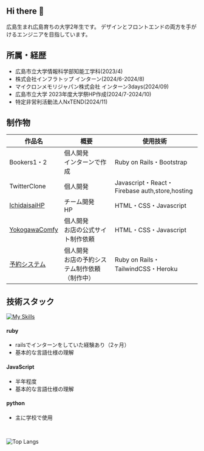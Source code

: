 ## Hi there 👋
広島生まれ広島育ちの大学2年生です。
デザインとフロントエンドの両方を手がけるエンジニアを目指しています。

## 所属・経歴
- 広島市立大学情報科学部知能工学科(2023/4)
- 株式会社インフラトップ インターン(2024/6-2024/8)
- マイクロンメモリジャパン株式会社 インターン3days(2024/09)
- 広島市立大学 2023年度大学祭HP作成(2024/7-2024/10)
- 特定非営利活動法人NxTEND(2024/11)

## 制作物
| 作品名 | 概要 | 使用技術 |
| ---- | ---- | ---- |
| Bookers1・2 | 個人開発 <br/> インターンで作成 | Ruby on Rails・Bootstrap |
| TwitterClone | 個人開発 | Javascript・React・Firebase auth,store,hosting |
| [IchidaisaiHP](https://ichidaisai.com) | チーム開発 <br/> HP| HTML・CSS・Javascript |
| [YokogawaComfy](https://yokogawa-comfy.web.app/) | 個人開発 <br/> お店の公式サイト制作依頼 | HTML・CSS・Javascript |
| [予約システム](https://github.com/hina81/reservation_system) | 個人開発 <br/> お店の予約システム制作依頼（制作中） | Ruby on Rails・TailwindCSS・Heroku |

## 技術スタック
[![My Skills](https://skillicons.dev/icons?i=html,css,rails,ruby,js,react,vite,threejs,py,github,notion,vscode)](https://skillicons.dev)
<br/>

#### ruby
- railsでインターンをしていた経験あり（2ヶ月）
- 基本的な言語仕様の理解

#### JavaScript
- 半年程度
- 基本的な言語仕様の理解

#### python
- 主に学校で使用
<br/>

![Top Langs](https://github-readme-stats.vercel.app/api/top-langs/?username=hina81&layout=compact)

